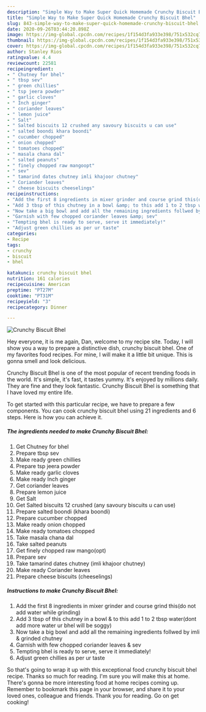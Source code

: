 ```yaml
---
description: "Simple Way to Make Super Quick Homemade Crunchy Biscuit Bhel"
title: "Simple Way to Make Super Quick Homemade Crunchy Biscuit Bhel"
slug: 843-simple-way-to-make-super-quick-homemade-crunchy-biscuit-bhel
date: 2020-09-26T03:44:20.898Z
image: https://img-global.cpcdn.com/recipes/1f154d3fa933e398/751x532cq70/crunchy-biscuit-bhel-recipe-main-photo.jpg
thumbnail: https://img-global.cpcdn.com/recipes/1f154d3fa933e398/751x532cq70/crunchy-biscuit-bhel-recipe-main-photo.jpg
cover: https://img-global.cpcdn.com/recipes/1f154d3fa933e398/751x532cq70/crunchy-biscuit-bhel-recipe-main-photo.jpg
author: Stanley Rios
ratingvalue: 4.4
reviewcount: 22581
recipeingredient:
- " Chutney for bhel"
- " tbsp sev"
- " green chillies"
- " tsp jeera powder"
- " garlic cloves"
- " Inch ginger"
- " coriander leaves"
- " lemon juice"
- " Salt"
- " Salted biscuits 12 crushed any savoury biscuits u can use"
- " salted boondi khara boondi"
- " cucumber chopped"
- " onion chopped"
- " tomatoes chopped"
- " masala chana dal"
- " salted peanuts"
- " finely chopped raw mangoopt"
- " sev"
- " tamarind dates chutney imli khajoor chutney"
- " Coriander leaves"
- " cheese biscuits cheeselings"
recipeinstructions:
- "Add the first 8 ingredients in mixer grinder and course grind this(do not add water while grinding)"
- "Add 3 tbsp of this chutney in a bowl &amp; to this add 1 to 2 tbsp water(dont add more water ur bhel will be soggy)"
- "Now take a big bowl and add all the remaining ingredients follwed by imli &amp; grinded chutney"
- "Garnish with few chopped coriander leaves &amp; sev"
- "Tempting bhel is ready to serve, serve it immediately!"
- "Adjust green chillies as per ur taste"
categories:
- Recipe
tags:
- crunchy
- biscuit
- bhel

katakunci: crunchy biscuit bhel 
nutrition: 161 calories
recipecuisine: American
preptime: "PT27M"
cooktime: "PT31M"
recipeyield: "3"
recipecategory: Dinner

---
```



![Crunchy Biscuit Bhel](https://img-global.cpcdn.com/recipes/1f154d3fa933e398/751x532cq70/crunchy-biscuit-bhel-recipe-main-photo.jpg)

Hey everyone, it is me again, Dan, welcome to my recipe site. Today, I will show you a way to prepare a distinctive dish, crunchy biscuit bhel. One of my favorites food recipes. For mine, I will make it a little bit unique. This is gonna smell and look delicious.



Crunchy Biscuit Bhel is one of the most popular of recent trending foods in the world. It's simple, it's fast, it tastes yummy. It's enjoyed by millions daily. They are fine and they look fantastic. Crunchy Biscuit Bhel is something that I have loved my entire life.


To get started with this particular recipe, we have to prepare a few components. You can cook crunchy biscuit bhel using 21 ingredients and 6 steps. Here is how you can achieve it.

<!--inarticleads1-->

##### The ingredients needed to make Crunchy Biscuit Bhel:

1. Get  Chutney for bhel
1. Prepare  tbsp sev
1. Make ready  green chillies
1. Prepare  tsp jeera powder
1. Make ready  garlic cloves
1. Make ready  Inch ginger
1. Get  coriander leaves
1. Prepare  lemon juice
1. Get  Salt
1. Get  Salted biscuits 12 crushed (any savoury biscuits u can use)
1. Prepare  salted boondi (khara boondi)
1. Prepare  cucumber chopped
1. Make ready  onion chopped
1. Make ready  tomatoes chopped
1. Take  masala chana dal
1. Take  salted peanuts
1. Get  finely chopped raw mango(opt)
1. Prepare  sev
1. Take  tamarind dates chutney (imli khajoor chutney)
1. Make ready  Coriander leaves
1. Prepare  cheese biscuits (cheeselings)




<!--inarticleads2-->

##### Instructions to make Crunchy Biscuit Bhel:

1. Add the first 8 ingredients in mixer grinder and course grind this(do not add water while grinding)
1. Add 3 tbsp of this chutney in a bowl &amp; to this add 1 to 2 tbsp water(dont add more water ur bhel will be soggy)
1. Now take a big bowl and add all the remaining ingredients follwed by imli &amp; grinded chutney
1. Garnish with few chopped coriander leaves &amp; sev
1. Tempting bhel is ready to serve, serve it immediately!
1. Adjust green chillies as per ur taste




So that's going to wrap it up with this exceptional food crunchy biscuit bhel recipe. Thanks so much for reading. I'm sure you will make this at home. There's gonna be more interesting food at home recipes coming up. Remember to bookmark this page in your browser, and share it to your loved ones, colleague and friends. Thank you for reading. Go on get cooking!
